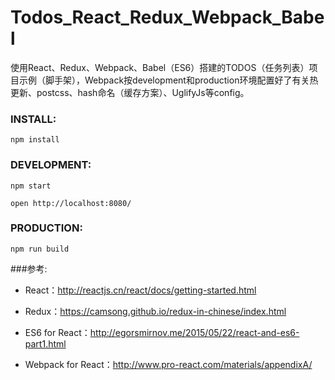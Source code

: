 # Todos_React_Redux_Webpack_Babel
使用React、Redux、Webpack、Babel（ES6）搭建的TODOS（任务列表）项目示例（脚手架），Webpack按development和production环境配置好了有关热更新、postcss、hash命名（缓存方案）、UglifyJs等config。

### INSTALL:
```npm install```
### DEVELOPMENT:
```npm start```

``` open http://localhost:8080/ ```

### PRODUCTION:
```npm run build```

###参考:
* React：<http://reactjs.cn/react/docs/getting-started.html>

* Redux：<https://camsong.github.io/redux-in-chinese/index.html>

* ES6 for React：<http://egorsmirnov.me/2015/05/22/react-and-es6-part1.html>

* Webpack for React：<http://www.pro-react.com/materials/appendixA/>
